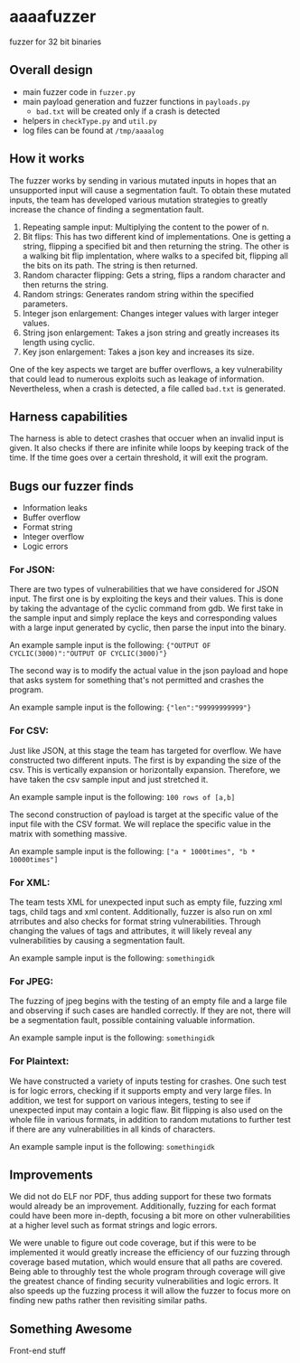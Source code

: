 # aaaafuzzer
fuzzer for 32 bit binaries 

## Overall design

- main fuzzer code in `fuzzer.py`
- main payload generation and fuzzer functions in `payloads.py`
    - `bad.txt` will be created only if a crash is detected
- helpers in `checkType.py` and `util.py`
- log files can be found at `/tmp/aaaalog`

## How it works 

The fuzzer works by sending in various mutated inputs in hopes that an 
unsupported input will cause a segmentation fault. To obtain these
mutated inputs, the team has developed various mutation strategies to
greatly increase the chance of finding a segmentation fault. 
1. Repeating sample input: Multiplying the content to the power of n.
2. Bit flips: This has two different kind of implementations. One is 
getting a string, flipping a specified bit and then returning the string.
The other is a walking bit flip implentation, where walks to a specifed
bit, flipping all the bits on its path. The string is then returned.
3. Random character flipping: Gets a string, flips a random character
and then returns the string.
4. Random strings: Generates random string within the specified parameters.
5. Integer json enlargement: Changes integer values with larger integer values.
6. String json enlargement: Takes a json string and greatly increases its length using cyclic.
7. Key json enlargement: Takes a json key and increases its size. 

One of the key aspects we target are buffer overflows, a key vulnerability that 
could lead to numerous exploits such as leakage of information. Nevertheless,
when a crash is detected, a file called `bad.txt` is generated. 

## Harness capabilities
The harness is able to detect crashes that occuer when an invalid input is given.
It also checks if there are infinite while loops by keeping track of the time. 
If the time goes over a certain threshold, it will exit the program. 


## Bugs our fuzzer finds
- Information leaks
- Buffer overflow
- Format string
- Integer overflow
- Logic errors

### For JSON:
There are two types of vulnerabilities that we have considered for JSON input.
The first one is by exploiting the keys and their values. This is done by taking
the advantage of the cyclic command from gdb. We first take in the sample input
and simply replace the keys and corresponding values with a large input generated
by cyclic, then parse the input into the binary.

An example sample input is the following:
`{"OUTPUT OF CYCLIC(3000)":"OUTPUT OF CYCLIC(3000)"}`

The second way is to modify the actual value in the json payload and hope that 
asks system for something that's not permitted and crashes the program.

An example sample input is the following:
`{"len":"99999999999"}`

### For CSV:
Just like JSON, at this stage the team has targeted for overflow. We have constructed
two different inputs.
The first is by expanding the size of the csv. This is vertically expansion or
horizontally expansion. Therefore, we have taken the csv sample input and just
stretched it.

An example sample input is the following:
`100 rows of [a,b]`

The second construction of payload is target at the specific value of the input file
with the CSV format. We will replace the specific value in the matrix with something
massive. 

An example sample input is the following:
`["a * 1000times", "b * 10000times"]`

### For XML:
The team tests XML for unexpected input such as empty file, fuzzing xml tags, 
child tags and xml content. Additionally, fuzzer is also run on xml atrributes and
also checks for format string vulnerabilities. Through changing the values of tags
and attributes, it will likely reveal any vulnerabilities by causing a segmentation
fault. 

An example sample input is the following:
`somethingidk`

### For JPEG:
The fuzzing of jpeg begins with the testing of an empty file and a large file and
observing if such cases are handled correctly. If they are not, there will be a 
segmentation fault, possible containing valuable information. 

An example sample input is the following:
`somethingidk`

### For Plaintext:
We have constructed a variety of inputs testing for crashes. One such test is for 
logic errors, checking if it supports empty and very large files. In addition, 
we test for support on various integers, testing to see if unexpected input may
contain a logic flaw. Bit flipping is also used on the whole file in various 
formats, in addition to random mutations to further test if there are any
vulnerabilities in all kinds of characters.

An example sample input is the following:
`somethingidk`

## Improvements
We did not do ELF nor PDF, thus adding support for these two formats would 
already be an improvement. Additionally, fuzzing for each format could have
been more in-depth, focusing a bit more on other vulnerabilities at a higher
level such as format strings and logic errors. 

We were unable to figure out code coverage, but if this were to be 
implemented it would greatly increase the efficiency of our fuzzing through
coverage based mutation, which would ensure that all paths are covered. 
Being able to throughly test the whole program through coverage will give
the greatest chance of finding security vulnerabilities and logic errors. 
It also speeds up the fuzzing process it will allow the fuzzer to focus more
on finding new paths rather then revisiting similar paths. 


## Something Awesome
Front-end stuff